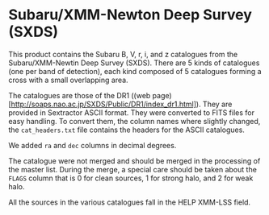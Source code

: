 Subaru/XMM-Newton Deep Survey (SXDS)
====================================

This product contains the Subaru B, V, r, i, and z catalogues from the
Subaru/XMM-Newtin Deep Survey (SXDS). There are 5 kinds of catalogues (one per
band of detection), each kind composed of 5 catalogues forming a cross with
a small overlapping area.

The catalogues are those of the DR1 ((web
page)[http://soaps.nao.ac.jp/SXDS/Public/DR1/index_dr1.html]).  They are
provided in Sextractor ASCII format.  They were converted to FITS files for easy
handling.  To convert them, the column names where slightly changed, the
`cat_headers.txt` file contains the headers for the ASCII catalogues.

We added `ra` and `dec` columns in decimal degrees.

The catalogue were not merged and should be merged in the processing of the
master list.  During the merge, a special care should be taken about the `FLAGS`
column that is 0 for clean sources, 1 for strong halo, and 2 for weak halo.

All the sources in the various catalogues fall in the HELP XMM-LSS field.
